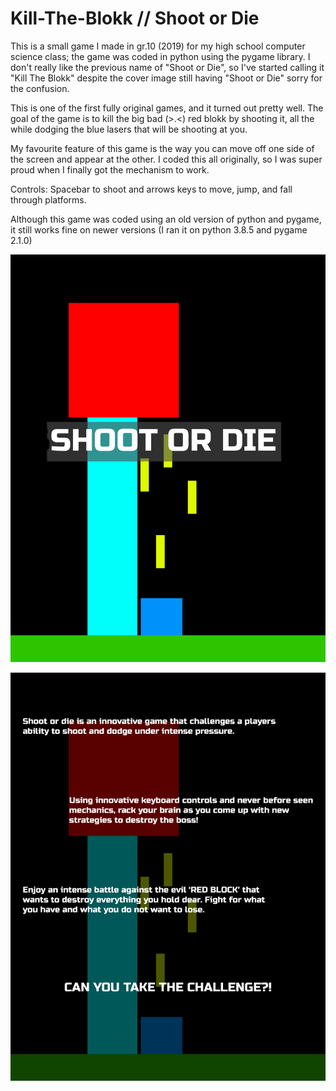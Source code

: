 # Kill-The-Blokk // Shoot or Die
This is a small game I made in gr.10 (2019) for my high school computer science class; the game was coded in python using the pygame library. I don't really like the previous name of "Shoot or Die", so I've started calling it "Kill The Blokk" despite the cover image still having "Shoot or Die" sorry for the confusion.

This is one of the first fully original games, and it turned out pretty well. The goal of the game is to kill the big bad (>.<) red blokk by shooting it, all the while dodging the blue lasers that will be shooting at you.

My favourite feature of this game is the way you can move off one side of the screen and appear at the other. I coded this all originally, so I was super proud when I finally got the mechanism to work.

Controls: Spacebar to shoot and arrows keys to move, jump, and fall through platforms.

Although this game was coded using an old version of python and pygame, it still works fine on newer versions (I ran it on python 3.8.5 and pygame 2.1.0)

![front photo](Front.png)

![back photo](Back.png)
